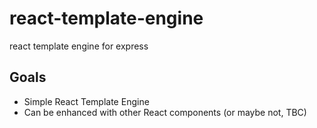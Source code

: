 # react-template-engine
react template engine for express

## Goals
* Simple React Template Engine
* Can be enhanced with other React components (or maybe not, TBC)
